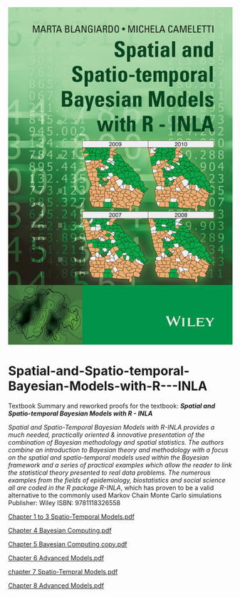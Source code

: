 ![Textbook.jpg](Textbook.jpg)

# Spatial-and-Spatio-temporal-Bayesian-Models-with-R---INLA
Textbook Summary and reworked proofs for the textbook:
**_Spatial and Spatio-temporal Bayesian Models with R - INLA_**

_Spatial and Spatio-Temporal Bayesian Models with R-INLA provides a much needed, practically oriented & innovative presentation of the combination of Bayesian methodology and spatial statistics. The authors combine an introduction to Bayesian theory and methodology with a focus on the spatial and spatio­-temporal models used within the Bayesian framework and a series of practical examples which allow the reader to link the statistical theory presented to real data problems. The numerous examples from the fields of epidemiology, biostatistics and social science all are coded in the R package R-INLA_, which has proven to be a valid alternative to the commonly used Markov Chain Monte Carlo simulations
Publisher: Wiley
ISBN: 9781118326558

[Chapter 1 to 3 Spatio-Temporal Models.pdf](Chapters/Chapter%201%20to%203%20Spatio-Temporal%20Models.pdf)

[Chapter 4 Bayesian Computing.pdf](Chapters/Chapter%204%20Bayesian%20Computing.pdf)

[Chapter 5 Bayesian Computing copy.pdf](Chapters/Chapter%204%20Bayesian%20Computing%20copy.pdf)

[Chapter 6 Advanced Models.pdf](Chapters/Chapter%206%20Advanced%20Models.pdf)

[chapter 7 Spatio-Tempral Models.pdf](Chapters/chapter%207%20Spatio-Tempral%20Models.pdf)

[Chapter 8 Advanced Models.pdf](Chapters/Chapter%208%20Advanced%20Models.pdf)

